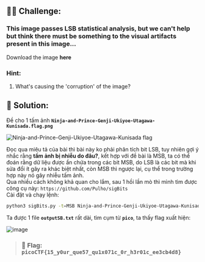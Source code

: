 ## 🕵️‍♂️ Challenge:
### This image passes LSB statistical analysis, but we can't help but think there must be something to the visual artifacts present in this image...
Download the image **here**
### Hint:
1. What's causing the 'corruption' of the image?
## 📝 Solution:
Đề cho 1 tấm ảnh **`Ninja-and-Prince-Genji-Ukiyoe-Utagawa-Kunisada.flag.png`**  

![Ninja-and-Prince-Genji-Ukiyoe-Utagawa-Kunisada flag](https://github.com/user-attachments/assets/603467f2-66ab-4a71-83f0-e13c112473da)

Đọc qua miêu tả của bài thì bài này ko phải phân tích bit LSB, tuy nhiên gợi ý nhắc rằng **tấm ảnh bị nhiễu do đâu?**, kết hợp với đề bài là MSB, ta có thể đoán rằng dữ liệu được ẩn chứa trong các bit MSB, do LSB là các bit mà khi sửa đổi ít gây ra khác biệt nhất, còn MSB thì ngược lại, cụ thể trong trường hợp này nó gây nhiễu tấm ảnh.  
Qua nhiều cách không khả quan cho lắm, sau 1 hồi lần mò thì mình tìm được công cụ này: `https://github.com/Pulho/sigBits`  
Cài đặt và chạy lệnh:
```bash
python3 sigBits.py -t=MSB Ninja-and-Prince-Genji-Ukiyoe-Utagawa-Kunisada.flag.png
```
Ta được 1 file **`outputSB.txt`** rất dài, tìm cụm từ **`pico`**, ta thấy flag xuất hiện:  

![image](https://github.com/user-attachments/assets/2b6fc0dd-89af-47cc-a7de-efd1220c7883)

> ### 🎯 Flag: `picoCTF{15_y0ur_que57_qu1x071c_0r_h3r01c_ee3cb4d8}`
